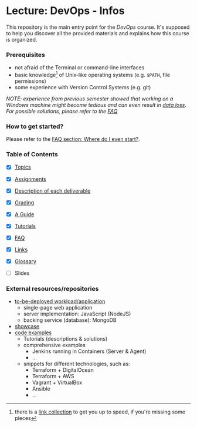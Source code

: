 Lecture: DevOps - Infos
=======================


This repository is the main entry point for the *DevOps* course. It's supposed to help
you discover all the provided materials and explains how this course is organized.


### Prerequisites

* not afraid of the Terminal or command-line interfaces
* basic knowledge[^1] of Unix-like operating systems (e.g. `$PATH`, file permissions)
* some experience with Version Control Systems (e.g. git)

*NOTE: experience from previous semester showed that working on a Windows machine might become tedious
and can even result in [data loss](https://github.com/lucendio/lecture-devops-app#lecture-devops---application).
For possible solutions, please refer to the [FAQ](./faq.md#3-my-workstation-runs-microsoft-windows-where-do-i-get-a-unix-like-context-from-to-work-in)*

[^1]: there is a [link collection](./links.md#basic-knowledge) to get you up to speed, if you're missing some pieces


### How to get started?

Please refer to the [FAQ section: Where do I even start?](./faq.md#1-where-do-i-even-start).


### Table of Contents

* [X] [Topics](./topics.md)
* [X] [Assignments](./assignments)
* [X] [Description of each deliverable](./assignments/deliverables) 
* [X] [Grading](./grading.md)
* [X] [A Guide](./guide)
* [X] [Tutorials](https://github.com/lucendio/lecture-devops-code/tree/master/tutorials)
* [X] [FAQ](./faq.md)
* [X] [Links](./links.md)
* [X] [Glossary](./glossary.md)
* [ ] Slides


### External resources/repositories

* [to-be-deployed workload/application](https://github.com/lucendio/lecture-devops-app)
    * single-page web application
    * server implementation: JavaScript (NodeJS)
    * backing service (database): MongoDB
* [showcase](https://gitlab.beuth-hochschule.de/gjahn/mmi-devops-showcase)
* [code examples](https://github.com/lucendio/lecture-devops-code)
    * Tutorials (descriptions & solutions)
    * comprehensive examples
      * Jenkins running in Containers (Server & Agent)
      * ...
    * snippets for different technologies, such as:
      * Terraform + DigitalOcean
      * Terraform + AWS
      * Vagrant + VirtualBox
      * Ansible
      * ...
